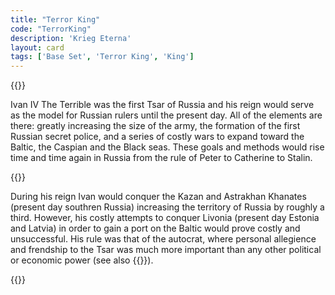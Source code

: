 ```yaml
---
title: "Terror King"
code: "TerrorKing"
description: 'Krieg Eterna'
layout: card
tags: ['Base Set', 'Terror King', 'King']
---
```

{{<card-detail-page title="TerrorKing" artwork="Tsar Ivan The Terrible by Viktor Vasnetsov (1897)">}}
<p>
Ivan IV The Terrible was the first Tsar of Russia and his reign would serve as the model for Russian rulers until the present day. All of the elements are there: greatly increasing the size of the army, the formation of the first Russian secret police, and a series of costly wars to expand toward the Baltic, the Caspian and the Black seas. These goals and methods would rise time and time again in Russia from the rule of Peter to Catherine to Stalin.
</p>
{{<card-detail-image file="oprichniki.jpg">}}
<p>
During his reign Ivan would conquer the Kazan and Astrakhan Khanates (present day southren Russia) increasing the territory of Russia by roughly a third. However, his costly attempts to conquer Livonia (present day Estonia and Latvia) in order to gain a port on the Baltic would prove costly and unsuccessful. His rule was that of the autocrat, where personal allegience and frendship to the Tsar was much more important than any other political or economic power (see also {{<cardlink name="Wrath">}}).
</p>
{{</card-detail-page>}}